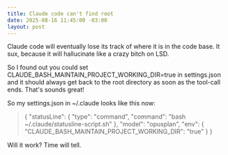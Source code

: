 ```yaml
---
title: Claude code can't find root
date: 2025-08-16 11:45:00 -03:00
layout: post
---
```


Claude code will eventually lose its track of where it is in the code base. It sux, because it will hallucinate like a crazy bitch on LSD.

So I found out you could set CLAUDE_BASH_MAINTAIN_PROJECT_WORKING_DIR=true in settings.json and it should always get back to the root directory as soon as the tool-call ends. That's sounds great!

So my settings.json in \~/.claude looks like this now:

> {
  "statusLine": {
    "type": "command",
    "command": "bash ~/.claude/statusline-script.sh"
  },
  "model": "opusplan",
  "env": {
    "CLAUDE_BASH_MAINTAIN_PROJECT_WORKING_DIR": "true"
  }
}

Will it work? Time will tell.